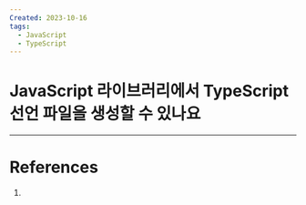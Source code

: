 ```yaml
---
Created: 2023-10-16
tags:
  - JavaScript
  - TypeScript
---
```

# JavaScript 라이브러리에서 TypeScript 선언 파일을 생성할 수 있나요


---
# References
1. 